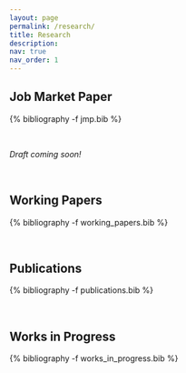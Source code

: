 ```yaml
---
layout: page
permalink: /research/
title: Research
description: 
nav: true
nav_order: 1
---
```

<!-- _pages/publications.md -->

## Job Market Paper

<div class="publications">

{% bibliography -f jmp.bib %}

</div>

<br>

<i>Draft coming soon!</i>

<br>

## Working Papers

<div class="publications">

{% bibliography -f working_papers.bib %}

</div>

<br>

## Publications

<div class="publications">

{% bibliography -f publications.bib %}

</div>

<br>

## Works in Progress

<div class="publications">

{% bibliography -f works_in_progress.bib %}

</div>